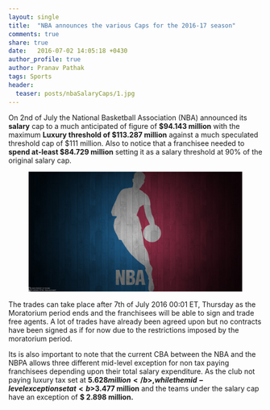 ```yaml
---
layout: single
title:  "NBA announces the various Caps for the 2016-17 season"
comments: true
share: true
date:   2016-07-02 14:05:18 +0430
author_profile: true
author: Pranav Pathak
tags: Sports 
header:
  teaser: posts/nbaSalaryCaps/1.jpg
---
```


On 2nd of July the National Basketball Association (NBA) announced its <b>salary</b> cap to a much anticipated of figure of <b>$94.143 million</b> with the maximum <b>Luxury threshold of $113.287 million</b> against a much speculated threshold cap of $111 million. Also to notice that a franchisee needed to <b>spend at-least $84.729 million</b> setting it as a salary threshold at 90% of the original salary cap.

<figure class="half">
<a href="/images/posts/nbaSalaryCaps/1.jpg"><img src="/images/posts/nbaSalaryCaps/1.jpg"></a>
<figcaption></figcaption>
</figure>

The trades can take place after 7th of July 2016 00:01 ET, Thursday as the Moratorium period ends and the franchisees will be able to sign and trade free agents. A lot of trades have already been agreed upon but no contracts have been signed as if for now due to the restrictions imposed by the moratorium period.


Its is also important to note that the current CBA between the NBA and the NBPA allows three different mid-level exception for non tax paying franchisees depending upon their total salary expenditure. As the club not paying luxury tax set at <b>$5.628 million</b>, while the mid-level exception set at <b>$3.477 million</b> and the teams under the salary cap have an exception of <b>$ 2.898 million.</b>
